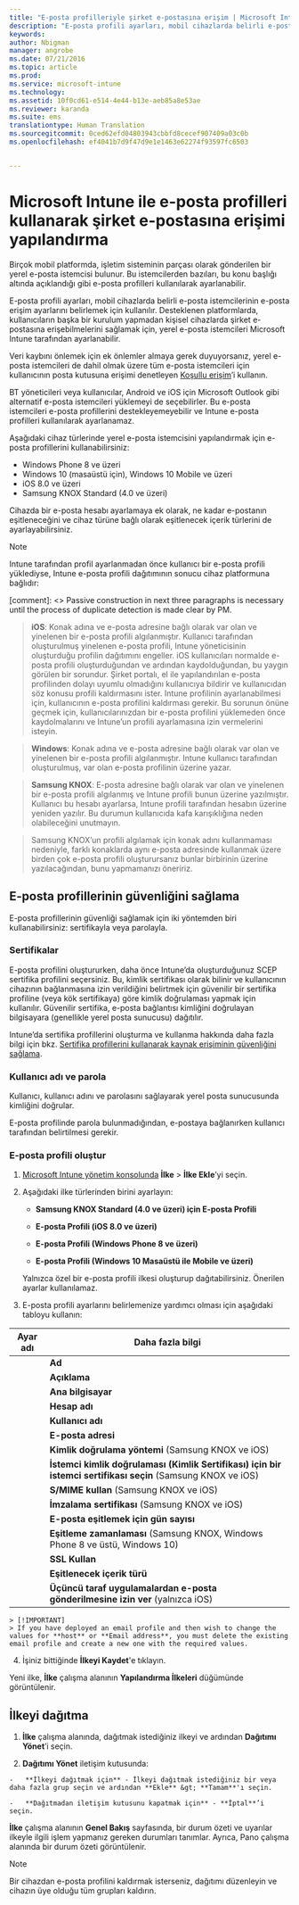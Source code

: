 ```yaml
---
title: "E-posta profilleriyle şirket e-postasına erişim | Microsoft Intune"
description: "E-posta profili ayarları, mobil cihazlarda belirli e-posta istemcilerinin e-posta erişim ayarlarını yapılandırmak için kullanılır."
keywords: 
author: Nbigman
manager: angrobe
ms.date: 07/21/2016
ms.topic: article
ms.prod: 
ms.service: microsoft-intune
ms.technology: 
ms.assetid: 10f0cd61-e514-4e44-b13e-aeb85a8e53ae
ms.reviewer: karanda
ms.suite: ems
translationtype: Human Translation
ms.sourcegitcommit: 0ced62efd04803943cbbfd8cecef907409a03c0b
ms.openlocfilehash: ef4041b7d9f47d9e1e1463e62274f93597fc6503


---
```


# Microsoft Intune ile e-posta profilleri kullanarak şirket e-postasına erişimi yapılandırma
Birçok mobil platformda, işletim sisteminin parçası olarak gönderilen bir yerel e-posta istemcisi bulunur. Bu istemcilerden bazıları, bu konu başlığı altında açıklandığı gibi e-posta profilleri kullanılarak ayarlanabilir.

E-posta profili ayarları, mobil cihazlarda belirli e-posta istemcilerinin e-posta erişim ayarlarını belirlemek için kullanılır. Desteklenen platformlarda, kullanıcıların başka bir kurulum yapmadan kişisel cihazlarda şirket e-postasına erişebilmelerini sağlamak için, yerel e-posta istemcileri Microsoft Intune tarafından ayarlanabilir.

Veri kaybını önlemek için ek önlemler almaya gerek duyuyorsanız, yerel e-posta istemcileri de dahil olmak üzere tüm e-posta istemcileri için kullanıcının posta kutusuna erişimi denetleyen [Koşullu erişim](restrict-access-to-email-and-o365-services-with-microsoft-intune.md)’i kullanın.

BT yöneticileri veya kullanıcılar, Android ve iOS için Microsoft Outlook gibi alternatif e-posta istemcileri yüklemeyi de seçebilirler. Bu e-posta istemcileri e-posta profillerini destekleyemeyebilir ve Intune e-posta profilleri kullanılarak ayarlanamaz.  

Aşağıdaki cihaz türlerinde yerel e-posta istemcisini yapılandırmak için e-posta profillerini kullanabilirsiniz:
-   Windows Phone 8 ve üzeri
-   Windows 10 (masaüstü için), Windows 10 Mobile ve üzeri
-   iOS 8.0 ve üzeri
-   Samsung KNOX Standard (4.0 ve üzeri)

Cihazda bir e-posta hesabı ayarlamaya ek olarak, ne kadar e-postanın eşitleneceğini ve cihaz türüne bağlı olarak eşitlenecek içerik türlerini de ayarlayabilirsiniz.
>[!NOTE]
>
>Intune tarafından profil ayarlanmadan önce kullanıcı bir e-posta profili yüklediyse, Intune e-posta profili dağıtımının sonucu cihaz platformuna bağlıdır:

[comment]: <> Passive construction in next three paragraphs is necessary until the process of duplicate detection is made clear by PM.

>**iOS**: Konak adına ve e-posta adresine bağlı olarak var olan ve yinelenen bir e-posta profili algılanmıştır. Kullanıcı tarafından oluşturulmuş yinelenen e-posta profili, Intune yöneticisinin oluşturduğu profilin dağıtımını engeller. iOS kullanıcıları normalde e-posta profili oluşturduğundan ve ardından kaydolduğundan, bu yaygın görülen bir sorundur. Şirket portalı, el ile yapılandırılan e-posta profilinden dolayı uyumlu olmadığını kullanıcıya bildirir ve kullanıcıdan söz konusu profili kaldırmasını ister. Intune profilinin ayarlanabilmesi için, kullanıcının e-posta profilini kaldırması gerekir. Bu sorunun önüne geçmek için, kullanıcılarınızdan bir e-posta profilini yüklemeden önce kaydolmalarını ve Intune’un profili ayarlamasına izin vermelerini isteyin.

>**Windows**: Konak adına ve e-posta adresine bağlı olarak var olan ve yinelenen bir e-posta profili algılanmıştır. Intune kullanıcı tarafından oluşturulmuş, var olan e-posta profilinin üzerine yazar.

>**Samsung KNOX**: E-posta adresine bağlı olarak var olan ve yinelenen bir e-posta profili algılanmış ve Intune profili bunun üzerine yazılmıştır. Kullanıcı bu hesabı ayarlarsa, Intune profili tarafından hesabın üzerine yeniden yazılır. Bu durumun kullanıcıda kafa karışıklığına neden olabileceğini unutmayın.

>Samsung KNOX’un profili algılamak için konak adını kullanmaması nedeniyle, farklı konaklarda aynı e-posta adresinde kullanmak üzere birden çok e-posta profili oluşturursanız bunlar birbirinin üzerine yazılacağından, bunu yapmamanızı öneririz.


## E-posta profillerinin güvenliğini sağlama
E-posta profillerinin güvenliği sağlamak için iki yöntemden biri kullanabilirsiniz: sertifikayla veya parolayla.

### Sertifikalar
E-posta profilini oluştururken, daha önce Intune’da oluşturduğunuz SCEP sertifika profilini seçersiniz. Bu, kimlik sertifikası olarak bilinir ve kullanıcının cihazının bağlanmasına izin verildiğini belirtmek için güvenilir bir sertifika profiline (veya kök sertifikaya) göre kimlik doğrulaması yapmak için kullanılır. Güvenilir sertifika, e-posta bağlantısı kimliğini doğrulayan bilgisayara (genellikle yerel posta sunucusu) dağıtılır.

Intune’da sertifika profillerini oluşturma ve kullanma hakkında daha fazla bilgi için bkz. [Sertifika profillerini kullanarak kaynak erişiminin güvenliğini sağlama](secure-resource-access-with-certificate-profiles.md).

### Kullanıcı adı ve parola
Kullanıcı, kullanıcı adını ve parolasını sağlayarak yerel posta sunucusunda kimliğini doğrular.

E-posta profilinde parola bulunmadığından, e-postaya bağlanırken kullanıcı tarafından belirtilmesi gerekir.

### E-posta profili oluştur

1.  [Microsoft Intune yönetim konsolunda](https://manage.microsoft.com) **İlke** &gt; **İlke Ekle**’yi seçin.

2.  Aşağıdaki ilke türlerinden birini ayarlayın:

    -   **Samsung KNOX Standard (4.0 ve üzeri) için E-posta Profili**

    -   **E-posta Profili (iOS 8.0 ve üzeri)**

    -   **E-posta Profili (Windows Phone 8 ve üzeri)**

    -   **E-posta Profili (Windows 10 Masaüstü ile Mobile ve üzeri)**

    Yalnızca özel bir e-posta profili ilkesi oluşturup dağıtabilirsiniz. Önerilen ayarlar kullanılamaz.

3.  E-posta profili ayarlarını belirlemenize yardımcı olması için aşağıdaki tabloyu kullanın:

|Ayar adı | Daha fazla bilgi|
| ----------- | --------------- |
    |**Ad**|E-posta profili için benzersiz bir ad.|
    |**Açıklama**|Bu profili tanımlamanıza yardımcı olacak bir açıklama.|
    |**Ana bilgisayar**|Yerel e-posta hizmetinizi barındıran şirket sunucunuzun konak adı.|
    |**Hesap adı**|E-posta hesabının, cihazlarda kullanıcılara gösterilecek olan görünen adı.|
    |**Kullanıcı adı**|E-posta hesabı için kullanıcı adının nasıl elde edileceği. Şirket içi Exchange sunucusu için **Kullanıcı Adı**’nı veya Office 365 için **Kullanıcı Asıl Adı**’nı seçin.|
    |**E-posta adresi**|E-posta adresinin her cihazdaki kullanıcı için nasıl oluşturulacağı. Exchange’de oturum açarken birincil SMTP adresini kullanmak için **Birincil SMTP Adresi**’ni veya e-posta adresi olarak tam asıl adı kullanmak için **Kullanıcı Asıl Adı**’nı seçin.|
    |**Kimlik doğrulama yöntemi** (Samsung KNOX ve iOS)|E-posta profili tarafından kullanılan kimlik doğrulama yöntemi olarak **Kullanıcı Adı ve Parola**’yı veya **Sertifikalar**’ı seçin.|
    |**İstemci kimlik doğrulaması (Kimlik Sertifikası) için bir istemci sertifikası seçin** (Samsung KNOX ve iOS)|Exchange bağlantısının kimliğini doğrulamak için kullanılacak, daha önce oluşturduğunuz istemci SCEP sertifikasını seçin. Intune’da sertifika profillerini kullanma hakkında daha fazla bilgi için bkz. [Sertifika profillerini kullanarak kaynak erişiminin güvenliğini sağlama](secure-resource-access-with-certificate-profiles.md). Bu seçenek yalnızca kimlik doğrulama yöntemi **Sertifikalar** olduğunda görüntülenir.|
    |**S/MIME kullan** (Samsung KNOX ve iOS)|S/MIME şifrelemesi kullanarak giden e-posta gönderin.|
    |**İmzalama sertifikası** (Samsung KNOX ve iOS)|Giden e-postayı imzalamak için kullanılan imzalama sertifikasını seçin. Bu seçenek yalnızca **S/MIME kullan**’ı seçtiğinizde görüntülenir.|
    |**E-posta eşitlemek için gün sayısı**|Eşitlemek istediğiniz e-posta sayısı; tüm kullanılabilir e-postaları eşitlemek için **Sınırsız**’ı seçin.|
    |**Eşitleme zamanlaması** (Samsung KNOX, Windows Phone 8 ve üstü, Windows 10)|Cihazların Exchange sunucusundan verileri eşitleyeceği zamanlamayı seçin. Ayrıca, verileri ulaşır ulaşmaz eşitleyen **İletiler geldiğinde** seçeneğini veya eşitlemenin cihaz kullanıcısı tarafından başlatılmasını gerektiren **El ile** seçeneğini belirleyebilirsiniz.|
    |**SSL Kullan**|E-posta gönderirken, e-posta alırken ve Exchange sunucusuyla iletişim kurarken Güvenli Yuva Katmanı (SSL) iletişimini kullanın. Samsung KNOX 4.0 veya üzeri bir sürümü çalıştıran cihazlarda Exchange Server SSL sertifikasını dışarı aktarmanız ve Intune’da bunu Android Güvenilir Sertifika Profili olarak dağıtmanız gerekir. Intune, Exchange sunucusuna başka yollarla yüklenirse bu sertifikaya erişimi desteklemez.|
    |**Eşitlenecek içerik türü**|Cihazlara eşitlemek için istediğiniz içerik türlerini seçin.|
    |**Üçüncü taraf uygulamalardan e-posta gönderilmesine izin ver** (yalnızca iOS)|Kullanıcının, bu profili, e-posta göndermek için varsayılan hesap olarak seçmesini sağlayın ve üçüncü taraf uygulamalarının, yerel e-posta uygulamasında e-postayı açmasına izin verin (örneğin e-postaya dosya eklemek için).|
    > [!IMPORTANT]
    > If you have deployed an email profile and then wish to change the values for **host** or **Email address**, you must delete the existing email profile and create a new one with the required values.

4.  İşiniz bittiğinde **İlkeyi Kaydet**'e tıklayın.

Yeni ilke, **İlke** çalışma alanının **Yapılandırma İlkeleri** düğümünde görüntülenir.

## İlkeyi dağıtma

1.  **İlke** çalışma alanında, dağıtmak istediğiniz ilkeyi ve ardından **Dağıtımı Yönet**’i seçin.

2.   **Dağıtımı Yönet** iletişim kutusunda:

    -   **İlkeyi dağıtmak için** - İlkeyi dağıtmak istediğiniz bir veya daha fazla grup seçin ve ardından **Ekle** &gt; **Tamam**'ı seçin.

    -   **Dağıtmadan iletişim kutusunu kapatmak için** - **İptal**’i seçin.

 **İlke** çalışma alanının **Genel Bakış** sayfasında, bir durum özeti ve uyarılar ilkeyle ilgili işlem yapmanız gereken durumları tanımlar. Ayrıca, Pano çalışma alanında bir durum özeti görüntülenir.

> [!NOTE]
> Bir cihazdan e-posta profilini kaldırmak isterseniz, dağıtımı düzenleyin ve cihazın üye olduğu tüm grupları kaldırın.



<!--HONumber=Sep16_HO3-->


